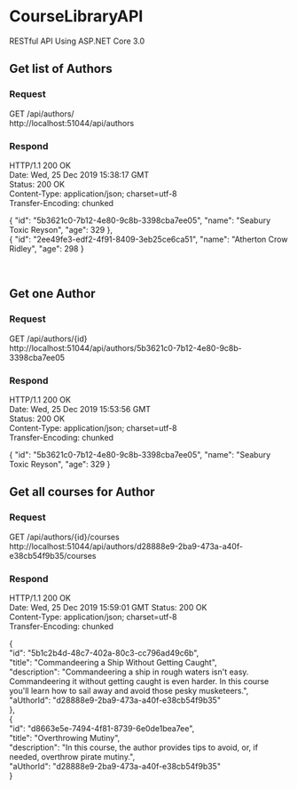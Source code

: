 # CourseLibraryAPI
RESTful API Using ASP.NET Core 3.0

## Get list of Authors

### Request
  GET /api/authors/ <br/>
  http://localhost:51044/api/authors

### Respond

HTTP/1.1 200 OK <br/>
Date: Wed, 25 Dec 2019 15:38:17 GMT <br/>
Status: 200 OK <br/>
Content-Type: application/json; charset=utf-8 <br/>
Transfer-Encoding: chunked <br/>

{
        "id": "5b3621c0-7b12-4e80-9c8b-3398cba7ee05", 
        "name": "Seabury Toxic Reyson",
        "age": 329
    },<br/>
    {
        "id": "2ee49fe3-edf2-4f91-8409-3eb25ce6ca51",
        "name": "Atherton Crow Ridley",
        "age": 298
}

<br/>

## Get one Author

### Request 
  GET /api/authors/{id} <br/>
  http://localhost:51044/api/authors/5b3621c0-7b12-4e80-9c8b-3398cba7ee05
  
### Respond

HTTP/1.1 200 OK <br/>
Date: Wed, 25 Dec 2019 15:53:56 GMT <br/>
Status: 200 OK <br/>
Content-Type: application/json; charset=utf-8 <br/>
Transfer-Encoding: chunked <br/>
 
{
    "id": "5b3621c0-7b12-4e80-9c8b-3398cba7ee05",
    "name": "Seabury Toxic Reyson",
    "age": 329
}
<br>

## Get all courses for Author

### Request
  GET /api/authors/{id}/courses <br/>
  http://localhost:51044/api/authors/d28888e9-2ba9-473a-a40f-e38cb54f9b35/courses
  
### Respond

HTTP/1.1 200 OK <br/>
Date: Wed, 25 Dec 2019 15:59:01 GMT
Status: 200 OK <br/>
Content-Type: application/json; charset=utf-8 <br/>
Transfer-Encoding: chunked <br/>

 {<br/>
        "id": "5b1c2b4d-48c7-402a-80c3-cc796ad49c6b", <br>
        "title": "Commandeering a Ship Without Getting Caught",  <br>
        "description": "Commandeering a ship in rough waters isn't easy.  Commandeering it without getting caught is even harder.  In                       this course you'll learn how to sail away and avoid those pesky musketeers.", <br>
        "aUthorId": "d28888e9-2ba9-473a-a40f-e38cb54f9b35" <br>
    }, <br/>
    {<br/>
        "id": "d8663e5e-7494-4f81-8739-6e0de1bea7ee", <br/>
        "title": "Overthrowing Mutiny", <br/>
        "description": "In this course, the author provides tips to avoid, or, if needed, overthrow pirate mutiny.", <br/>
        "aUthorId": "d28888e9-2ba9-473a-a40f-e38cb54f9b35" <br/> 
    }
    <br/>
